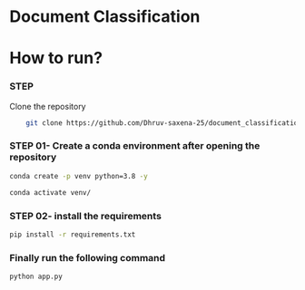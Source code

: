 # Document Classification 

# How to run?
### STEP

Clone the repository

```bash
    git clone https://github.com/Dhruv-saxena-25/document_classification
```
### STEP 01- Create a conda environment after opening the repository

```bash
conda create -p venv python=3.8 -y
```

```bash
conda activate venv/
```


### STEP 02- install the requirements
```bash
pip install -r requirements.txt
```



### Finally run the following command
```bash
python app.py
```



